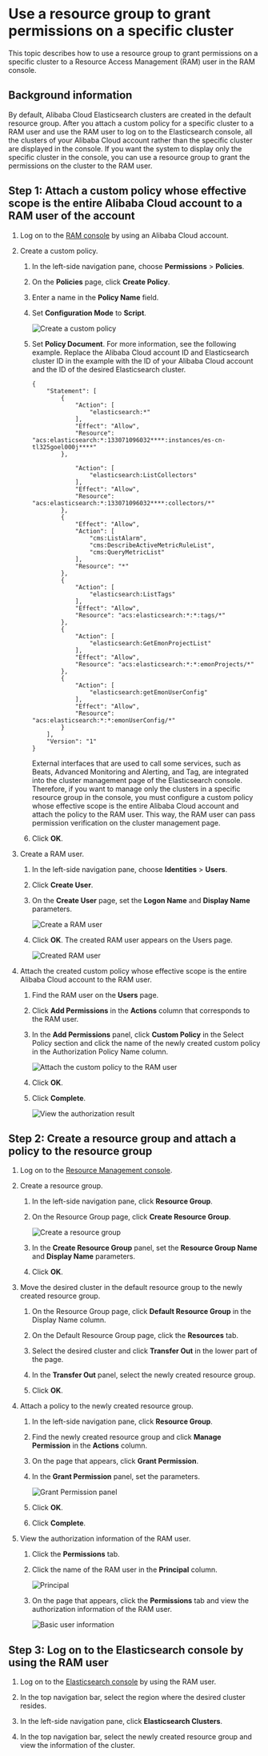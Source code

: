 # Use a resource group to grant permissions on a specific cluster

This topic describes how to use a resource group to grant permissions on a specific cluster to a Resource Access Management \(RAM\) user in the RAM console.

## Background information

By default, Alibaba Cloud Elasticsearch clusters are created in the default resource group. After you attach a custom policy for a specific cluster to a RAM user and use the RAM user to log on to the Elasticsearch console, all the clusters of your Alibaba Cloud account rather than the specific cluster are displayed in the console. If you want the system to display only the specific cluster in the console, you can use a resource group to grant the permissions on the cluster to the RAM user.

## Step 1: Attach a custom policy whose effective scope is the entire Alibaba Cloud account to a RAM user of the account

1.  Log on to the [RAM console](https://ram.console.aliyun.com/) by using an Alibaba Cloud account.

2.  Create a custom policy.

    1.  In the left-side navigation pane, choose **Permissions** \> **Policies**.

    2.  On the **Policies** page, click **Create Policy**.

    3.  Enter a name in the **Policy Name** field.

    4.  Set **Configuration Mode** to **Script**.

        ![Create a custom policy](https://static-aliyun-doc.oss-accelerate.aliyuncs.com/assets/img/en-US/9219305261/p273771.png)

    5.  Set **Policy Document**. For more information, see the following example. Replace the Alibaba Cloud account ID and Elasticsearch cluster ID in the example with the ID of your Alibaba Cloud account and the ID of the desired Elasticsearch cluster.

        ```
        {
            "Statement": [
                {
                    "Action": [
                        "elasticsearch:*"
                    ],
                    "Effect": "Allow",
                    "Resource": "acs:elasticsearch:*:133071096032****:instances/es-cn-tl325goel000j****"
                },
                
                    "Action": [
                        "elasticsearch:ListCollectors"
                    ],
                    "Effect": "Allow",
                    "Resource": "acs:elasticsearch:*:133071096032****:collectors/*"
                },
                {
                    "Effect": "Allow",
                    "Action": [
                        "cms:ListAlarm",
                        "cms:DescribeActiveMetricRuleList",
                        "cms:QueryMetricList"
                    ],
                    "Resource": "*"
                },
                {
                    "Action": [
                        "elasticsearch:ListTags"
                    ],
                    "Effect": "Allow",
                    "Resource": "acs:elasticsearch:*:*:tags/*"
                },
                {
                    "Action": [
                        "elasticsearch:GetEmonProjectList"
                    ],
                    "Effect": "Allow",
                    "Resource": "acs:elasticsearch:*:*:emonProjects/*"
                },
                {
                    "Action": [
                        "elasticsearch:getEmonUserConfig"
                    ],
                    "Effect": "Allow",
                    "Resource": "acs:elasticsearch:*:*:emonUserConfig/*"
                }
            ],
            "Version": "1"
        }
        ```

        External interfaces that are used to call some services, such as Beats, Advanced Monitoring and Alerting, and Tag, are integrated into the cluster management page of the Elasticsearch console. Therefore, if you want to manage only the clusters in a specific resource group in the console, you must configure a custom policy whose effective scope is the entire Alibaba Cloud account and attach the policy to the RAM user. This way, the RAM user can pass permission verification on the cluster management page.

    6.  Click **OK**.

3.  Create a RAM user.

    1.  In the left-side navigation pane, choose **Identities** \> **Users**.

    2.  Click **Create User**.

    3.  On the **Create User** page, set the **Logon Name** and **Display Name** parameters.

        ![Create a RAM user](https://static-aliyun-doc.oss-accelerate.aliyuncs.com/assets/img/en-US/9219305261/p274500.png)

    4.  Click **OK**. The created RAM user appears on the Users page.

        ![Created RAM user](https://static-aliyun-doc.oss-accelerate.aliyuncs.com/assets/img/en-US/9219305261/p274245.png)

4.  Attach the created custom policy whose effective scope is the entire Alibaba Cloud account to the RAM user.

    1.  Find the RAM user on the **Users** page.

    2.  Click **Add Permissions** in the **Actions** column that corresponds to the RAM user.

    3.  In the **Add Permissions** panel, click **Custom Policy** in the Select Policy section and click the name of the newly created custom policy in the Authorization Policy Name column.

        ![Attach the custom policy to the RAM user](https://static-aliyun-doc.oss-accelerate.aliyuncs.com/assets/img/en-US/9219305261/p275907.png)

    4.  Click **OK**.

    5.  Click **Complete**.

        ![View the authorization result](https://static-aliyun-doc.oss-accelerate.aliyuncs.com/assets/img/en-US/9219305261/p276380.png)


## Step 2: Create a resource group and attach a policy to the resource group

1.  Log on to the [Resource Management console](https://resourcemanager.console.aliyun.com/resource-groups).

2.  Create a resource group.

    1.  In the left-side navigation pane, click **Resource Group**.

    2.  On the Resource Group page, click **Create Resource Group**.

        ![Create a resource group](https://static-aliyun-doc.oss-accelerate.aliyuncs.com/assets/img/en-US/9219305261/p274517.png)

    3.  In the **Create Resource Group** panel, set the **Resource Group Name** and **Display Name** parameters.

    4.  Click **OK**.

3.  Move the desired cluster in the default resource group to the newly created resource group.

    1.  On the Resource Group page, click **Default Resource Group** in the Display Name column.

    2.  On the Default Resource Group page, click the **Resources** tab.

    3.  Select the desired cluster and click **Transfer Out** in the lower part of the page.

    4.  In the **Transfer Out** panel, select the newly created resource group.

    5.  Click **OK**.

4.  Attach a policy to the newly created resource group.

    1.  In the left-side navigation pane, click **Resource Group**.

    2.  Find the newly created resource group and click **Manage Permission** in the **Actions** column.

    3.  On the page that appears, click **Grant Permission**.

    4.  In the **Grant Permission** panel, set the parameters.

        ![Grant Permission panel](https://static-aliyun-doc.oss-accelerate.aliyuncs.com/assets/img/en-US/9219305261/p274758.png)

    5.  Click **OK**.

    6.  Click **Complete**.

5.  View the authorization information of the RAM user.

    1.  Click the **Permissions** tab.

    2.  Click the name of the RAM user in the **Principal** column.

        ![Principal](https://static-aliyun-doc.oss-accelerate.aliyuncs.com/assets/img/en-US/9219305261/p274774.png)

    3.  On the page that appears, click the **Permissions** tab and view the authorization information of the RAM user.

        ![Basic user information](https://static-aliyun-doc.oss-accelerate.aliyuncs.com/assets/img/en-US/0319305261/p275237.png)


## Step 3: Log on to the Elasticsearch console by using the RAM user

1.  Log on to the [Elasticsearch console](https://elasticsearch.console.aliyun.com/#/home) by using the RAM user.

2.  In the top navigation bar, select the region where the desired cluster resides.

3.  In the left-side navigation pane, click **Elasticsearch Clusters**.

4.  In the top navigation bar, select the newly created resource group and view the information of the cluster.


